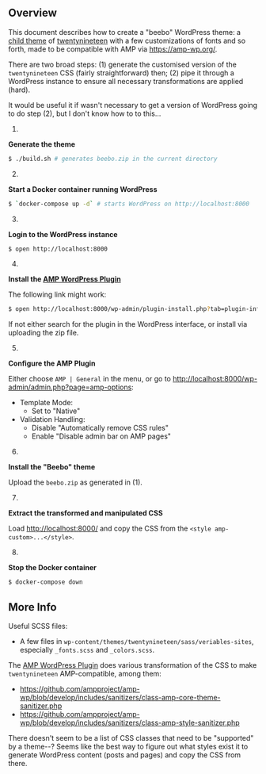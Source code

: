 ## Overview

This document describes how to create a "beebo" WordPress theme: a [child
theme](https://developer.wordpress.org/themes/advanced-topics/child-themes/) of
[twentynineteen](https://wordpress.org/themes/twentynineteen/) with a few
customizations of fonts and so forth, made to be compatible with AMP via
<https://amp-wp.org/>.

There are two broad steps: (1) generate the customised version of the
`twentynineteen` CSS (fairly straightforward) then; (2) pipe it through a
WordPress instance to ensure all necessary transformations are applied (hard).

It would be useful it if wasn't necessary to get a version of WordPress going to
do step (2), but I don't know how to to this...

1.

**Generate the theme**

```sh
$ ./build.sh # generates beebo.zip in the current directory
```

2.

**Start a Docker container running WordPress**

```sh
$ `docker-compose up -d` # starts WordPress on http://localhost:8000
```

3.

**Login to the WordPress instance**

```sh
$ open http://localhost:8000
```

4.

**Install the [AMP WordPress Plugin](https://wordpress.org/plugins/amp/)**

The following link might work:

```sh
$ open http://localhost:8000/wp-admin/plugin-install.php?tab=plugin-information&plugin=amp&TB_iframe=true&width=600&height=550
```

If not either search for the plugin in the WordPress interface, or install via
uploading the zip file. 

5.

**Configure the AMP Plugin**

Either choose `AMP | General` in the menu, or go to <http://localhost:8000/wp-admin/admin.php?page=amp-options>:

  * Template Mode:
    * Set to "Native"
  * Validation Handling:
    * Disable "Automatically remove CSS rules"
    * Enable "Disable admin bar on AMP pages"

6.

**Install the "Beebo" theme**

Upload the `beebo.zip` as generated in (1).

7.

**Extract the transformed and manipulated CSS**

Load <http://localhost:8000/> and copy the CSS from the `<style amp-custom>...</style>`.

8.

**Stop the Docker container**

```sh
$ docker-compose down
```

## More Info

Useful SCSS files:

  * A few files in `wp-content/themes/twentynineteen/sass/veriables-sites`,
    especially `_fonts.scss` and `_colors.scss`.

The [AMP WordPress Plugin](https://wordpress.org/plugins/amp/) does various
transformation of the CSS to make `twentynineteen` AMP-compatible, among them:

  * <https://github.com/ampproject/amp-wp/blob/develop/includes/sanitizers/class-amp-core-theme-sanitizer.php>
  * <https://github.com/ampproject/amp-wp/blob/develop/includes/sanitizers/class-amp-style-sanitizer.php>

There doesn't seem to be a list of CSS classes that need to be "supported" by a
theme--? Seems like the best way to figure out what styles exist it to generate
WordPress content (posts and pages) and copy the CSS from there.